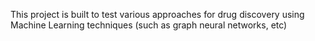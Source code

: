 This project is built to test various approaches for drug discovery using Machine Learning techniques (such as graph neural networks, etc)  
